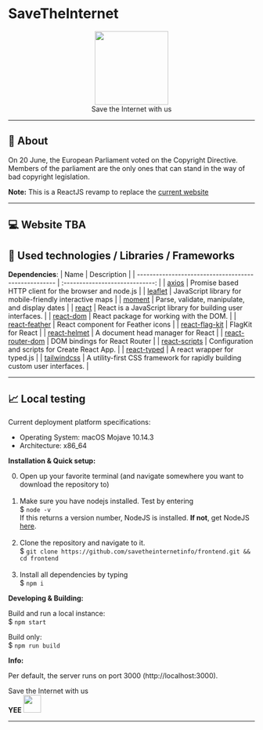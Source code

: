 # SaveTheInternet

<p align="center">
<img height="150" width="auto" src="https://i.imgur.com/SXC70FD.png" /><br>
Save the Internet with us
</p>

<hr>

## :pushpin: About

On 20 June, the European Parliament voted on the Copyright Directive. <br>
Members of the parliament are the only ones that can stand in the way of bad copyright legislation.

**Note:** This is a ReactJS revamp to replace the [current website](https://github.com/savetheinternetinfo/website)

<hr>

## :computer: Website TBA

<!-- **Deployment:**

[https://savetheinternet.info](https://savetheinternet.info)

**Staging (dev branch):**

[https://dev.savetheinternet.info/](https://dev.savetheinternet.info/)

<hr> -->

## :wrench: Used technologies / Libraries / Frameworks

**Dependencies**:
| Name | Description |
| ---------------------------------------------------- | :-----------------------------: |
| [axios](https://ghub.io/axios) | Promise based HTTP client for the browser and node.js |
| [leaflet](https://ghub.io/leaflet) | JavaScript library for mobile-friendly interactive maps |
| [moment](https://ghub.io/moment) | Parse, validate, manipulate, and display dates |
| [react](https://ghub.io/react) | React is a JavaScript library for building user interfaces. |
| [react-dom](https://ghub.io/react-dom) | React package for working with the DOM. |
| [react-feather](https://ghub.io/react-feather) | React component for Feather icons |
| [react-flag-kit](https://ghub.io/react-flag-kit) | FlagKit for React |
| [react-helmet](https://ghub.io/react-helmet) | A document head manager for React |
| [react-router-dom](https://ghub.io/react-router-dom) | DOM bindings for React Router |
| [react-scripts](https://ghub.io/react-scripts) | Configuration and scripts for Create React App. |
| [react-typed](https://ghub.io/react-typed) | A react wrapper for typed.js |
| [tailwindcss](https://ghub.io/tailwindcss) | A utility-first CSS framework for rapidly building custom user interfaces. |

<hr>

## :chart_with_upwards_trend: Local testing

Current deployment platform specifications:

- Operating System: macOS Mojave 10.14.3
- Architecture: x86_64

**Installation & Quick setup:**

0. Open up your favorite terminal (and navigate somewhere you want to download the repository to) <br><br>
1. Make sure you have nodejs installed. Test by entering <br>
   \$ `node -v` <br>
   If this returns a version number, NodeJS is installed. **If not**, get NodeJS <a href="https://nodejs.org/en/download/package-manager/">here</a>. <br><br>
1. Clone the repository and navigate to it. <br>
   \$ `git clone https://github.com/savetheinternetinfo/frontend.git && cd frontend` <br><br>
1. Install all dependencies by typing <br>
   \$ `npm i`<br>

**Developing & Building:**

Build and run a local instance: <br>
\$ `npm start`

Build only:<br>
\$ `npm run build`

**Info:**

Per default, the server runs on port 3000 (http://localhost:3000). <br>

Save the Internet with us
<br>
**YEE**
<img height="36" width="auto" src="https://lh3.googleusercontent.com/AxIOHcH_lkUSXysooWMb80b4ev5vkQKtRp7z5N3csvNo0EHz9T3FPopuypVwawh94EOf
" /><br>

<hr>

